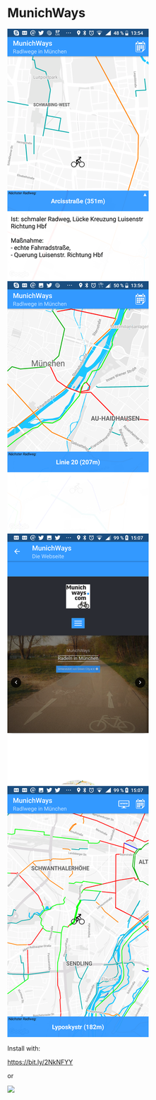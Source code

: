 # MunichWays

<img src="https://github.com/AppWerft/MunichWays/blob/master/screens/Screenshot_20180918-135439.png" width=320 />

<img src="https://github.com/AppWerft/MunichWays/blob/master/screens/Screenshot_20180918-135606.png" width=320 />
<img src="https://github.com/AppWerft/MunichWays/blob/master/screens/Screenshot_20180918-150730.png" width=320 />
<img src="https://github.com/AppWerft/MunichWays/blob/master/screens/Screenshot_20180918-150748.png" width=320 />

Install with: 

https://bit.ly/2NkNFYY

or

![](https://api.qrserver.com/v1/create-qr-code/?data=https%3A%2F%2Fbit.ly%2F2NkNFYY&size=220x220&margin=0)